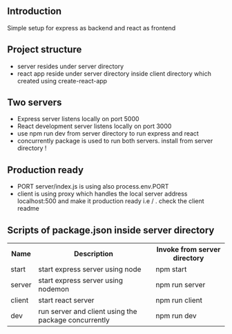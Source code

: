 <h2>Introduction</h2>
Simple setup for express as backend and react as frontend


<h2>Project structure</h2>
<ul>
<li>server resides under server directory</li>
<li>react app reside under server directory inside client directory which created using create-react-app</li>
</li>
</ul>

<h2>Two servers</h2>
<ul>
<li>Express server listens locally on port 5000</li>
<li>React development server listens locally on port 3000</li>
<li>use npm run dev from server directory to run express and react</li>
<li>concurrently package is used to run both servers. install from server directory !</li>
</ul>

<h2>Production ready</h2>
<ul>
<li>PORT server/index.js is using also process.env.PORT</li>
<li>client is using proxy which handles the local server address localhost:500 and make it production ready i.e / . check the client readme</li>
</ul>


<h2>Scripts of package.json inside server directory</h2>
<table>
  <tr>
    <th>Name</th>
    <th>Description</th>
    <th>Invoke from server directory</th>
  </tr>
  <tr>
    <td>start</td>
    <td>start express server using node</td>
    <td>npm start</td>
  </tr>
  <tr>
    <td>server</td>
    <td>start express server using nodemon</td>
    <td>npm run server</td>
  </tr>
  <tr>
    <td>client</td>
    <td>start react server</td>
    <td>npm run client</td>
  </tr>
  <tr>
    <td>dev</td>
    <td>run server and client using the package concurrently</td>
    <td>npm run dev</td>
  </tr>
</table>
